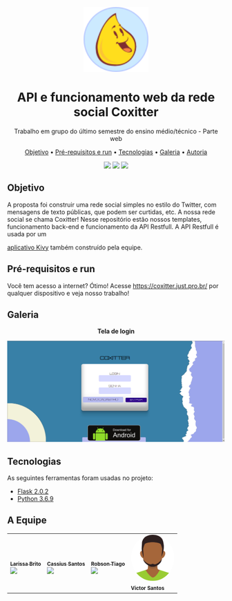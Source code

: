 <div align='center'>
 <img src='.imagens/icone.png' width=150>
</div>
<h1 align="center">API e funcionamento web da rede social Coxitter</h1>
<p align="center">Trabalho em grupo do último semestre do ensino médio/técnico - Parte web</p>


<p align="center">
 <a href="#objetivo">Objetivo</a> •
 <a href="#requisitos">Pré-requisitos e run</a> • 
 <a href="#tecnologias">Tecnologias</a> • 
 <a href="#galeria">Galeria</a> • 
 <a href="#autor">Autoria</a>
</p>

<div align='center'>
  <img src='https://img.shields.io/static/v1?label=--------------------&message=--------------------&color=A7CCED&style=flat-square'>
  <img src='https://img.shields.io/static/v1?label=--------------------&message=--------------------&color=A7CCED&style=flat-square'> 
  <img src='https://img.shields.io/static/v1?label=--------------------&message=--------------------&color=A7CCED&style=flat-square'> 
</div>

<h2 id='objetivo'>Objetivo</h2>
A proposta foi construir uma rede social simples no estilo do Twitter, com mensagens de texto públicas, que podem ser curtidas, etc. A nossa rede social se chama Coxitter! Nesse repositório estão nossos templates, funcionamento back-end e funcionamento da API Restfull. A API Restfull é usada por um 

[aplicativo Kivy](https://github.com/laribrito/Coxitter) também construído pela equipe.

<h2 id='requisitos'> Pré-requisitos e run </h2>

Você tem acesso a internet? Ótimo! Acesse <https://coxitter.just.pro.br/> por qualquer dispositivo e veja nosso trabalho!

<h2 id='galeria'>Galeria</h2>

<div align="center">

  **Tela de login**

</div>

<a href="https://coxitter.just.pro.br/"><img src=".imagens/login.png"></a>


<h2 id='tecnologias'>Tecnologias</h2>

As seguintes ferramentas foram usadas no projeto:

- [Flask 2.0.2](https://flask.palletsprojects.com/en/2.0.x/)
- [Python 3.6.9](https://www.python.org/)


<h2 id='autor'> A Equipe </h2>

<table>
<tr>
<td>
<a href="https://github.com/laribrito">
<img style="border-radius: 50%;" src="https://avatars.githubusercontent.com/laribrito" width="100px;" alt=""/>
<br/>
<sub><b>Larissa Brito</b></sub>
<br/>
</a>
<img src="https://img.shields.io/static/v1?label=coxitter&message=larila&color=A7CCED" >
</td>
    
<td>
<a href="https://github.com/kkkaxus">
<img style="border-radius: 50%;" src="https://avatars.githubusercontent.com/kkkaxus" width="100px;" alt=""/>
<br/>
<sub><b>Cassius Santos</b></sub>
<br/>
</a>
<img src="https://img.shields.io/static/v1?label=coxitter&message=kaxus&color=A7CCED" >
</td>
  
<td>
<a href="https://github.com/LastKoala7">
<img style="border-radius: 50%;" src="https://avatars.githubusercontent.com/LastKoala7" width="100px;" alt=""/>
<br/>
<sub><b>Robson Tiago</b></sub>
<br/>
</a>
<img src="https://img.shields.io/static/v1?label=coxitter&message=robsu&color=A7CCED" >
</td>
  
<td>
<img style="border-radius: 50%;" src=".imagens/avatar.png" width="100px;" alt=""/>
<br/>
<sub><b>Victor Santos</b></sub>
<br/>
</a>
</td>
    
</tr>
</table>
